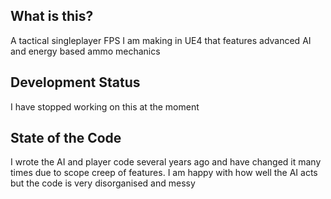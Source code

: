 ## What is this?
A tactical singleplayer FPS I am making in UE4 that features advanced AI and energy based ammo mechanics

## Development Status
I have stopped working on this at the moment

## State of the Code
I wrote the AI and player code several years ago and have changed it many times due to scope creep of features. I am happy with
how well the AI acts but the code is very disorganised and messy
